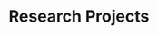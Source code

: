 ---
title: Research Projects
modal-id: 1
img: img/portfolio/research.png
description: I have a number of research interests, broadly revolving around computational studies of electrochemistry, corrosion mechanics, and 2D materials. I primarily use density functional theory (DFT) as a research tool, and I'm constantly trying to learn new tools to push the boundaries of computational materials science.
---